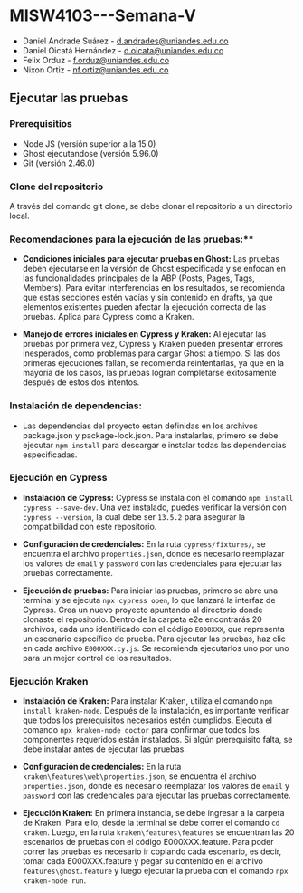 # MISW4103---Semana-V
- Daniel Andrade Suárez - d.andrades@uniandes.edu.co
- Daniel Oicatá Hernández - d.oicata@uniandes.edu.co
- Felix Orduz - f.orduz@uniandes.edu.co
- Nixon Ortiz - nf.ortiz@uniandes.edu.co

## Ejecutar las pruebas

### Prerequisitios
- Node JS (versión superior a la 15.0)
- Ghost ejecutandose (versión 5.96.0)
- Git (versión 2.46.0)

### Clone del repositorio
A través del comando git clone, se debe clonar el repositorio a un directorio local. 

### Recomendaciones para la ejecución de las pruebas:**
- **Condiciones iniciales para ejecutar pruebas en Ghost:** Las pruebas deben ejecutarse en la versión de Ghost especificada y se enfocan en las funcionalidades principales de la ABP (Posts, Pages, Tags, Members). Para evitar interferencias en los resultados, se recomienda que estas secciones estén vacías y sin contenido en drafts, ya que elementos existentes pueden afectar la ejecución correcta de las pruebas. Aplica para Cypress como a Kraken.

- **Manejo de errores iniciales en Cypress y Kraken:** Al ejecutar las pruebas por primera vez, Cypress y Kraken pueden presentar errores inesperados, como problemas para cargar Ghost a tiempo. Si las dos primeras ejecuciones fallan, se recomienda reintentarlas, ya que en la mayoría de los casos, las pruebas logran completarse exitosamente después de estos dos intentos.

### Instalación de dependencias:
- Las dependencias del proyecto están definidas en los archivos package.json y package-lock.json. Para instalarlas, primero se debe ejecutar `npm install` para descargar e instalar todas las dependencias especificadas.

### Ejecución en Cypress
- **Instalación de Cypress:** Cypress se instala con el comando `npm install cypress --save-dev`. Una vez instalado, puedes verificar la versión con `cypress --version`, la cual debe ser `13.5.2` para asegurar la compatibilidad con este repositorio.
  
- **Configuración de credenciales:** En la ruta `cypress/fixtures/`, se encuentra el archivo `properties.json`, donde es necesario reemplazar los valores de `email` y `password` con las credenciales para ejecutar las pruebas correctamente.
  
- **Ejecución de pruebas:** Para iniciar las pruebas, primero se abre una terminal y se ejecuta `npx cypress open`, lo que lanzará la interfaz de Cypress. Crea un nuevo proyecto apuntando al directorio donde clonaste el repositorio. Dentro de la carpeta e2e encontrarás 20 archivos, cada uno identificado con el código `E000XXX`, que representa un escenario específico de prueba. Para ejecutar las pruebas, haz clic en cada archivo `E000XXX.cy.js`. Se recomienda ejecutarlos uno por uno para un mejor control de los resultados.

### Ejecución Kraken
- **Instalación de Kraken:** Para instalar Kraken, utiliza el comando `npm install kraken-node`. Después de la instalación, es importante verificar que todos los prerequisitos necesarios estén cumplidos. Ejecuta el comando `npx kraken-node doctor` para confirmar que todos los componentes requeridos están instalados. Si algún prerequisito falta, se debe instalar antes de ejecutar las pruebas.

- **Configuración de credenciales:** En la ruta `kraken\features\web\properties.json`, se encuentra el archivo `properties.json`, donde es necesario reemplazar los valores de `email` y `password` con las credenciales para ejecutar las pruebas correctamente.

- **Ejecución Kraken:** En primera instancia, se debe ingresar a la carpeta de Kraken. Para ello, desde la terminal se debe correr el comando `cd kraken`. Luego, en la ruta `kraken\features\features` se encuentran las 20 escenarios de pruebas con el código E000XXX.feature. Para poder correr las pruebas es necesario ir copiando cada escenario, es decir, tomar cada E000XXX.feature y pegar su contenido en el archivo `features\ghost.feature` y luego ejecutar la prueba con el comando `npx kraken-node run`.
